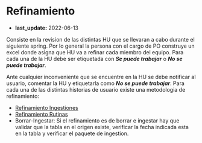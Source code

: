 # Refinamiento
- **last_update:** 2022-06-13

Consiste en la revision de las distintas HU que se llevaran a cabo durante el siguiente spring. Por lo general la persona con el cargo de PO construye un excel donde asigna que HU va a refinar cada miembro del equipo. Para cada una de la HU debe ser etiquetada con ***Se puede trabajar*** o ***No se puede trabajar***.

Ante cualquier inconveniente que se encuentre en la HU se debe notificar al usuario, comentar la HU y etiquetarla como ***No se puede trabajar***. Para cada una de las distintas historias de usuario existe una metodologia de refinamiento:
- [Refinamiento Ingestiones](./ingestiones.md)
- [Refinamiento Rutinas](./rutinas.md)
- Borrar-Ingestar: Si el refinamiento es de borrar e ingestar hay que validar que la tabla en el origen existe, verificar la fecha indicada esta en la tabla y verificar el paquete de ingestion.
